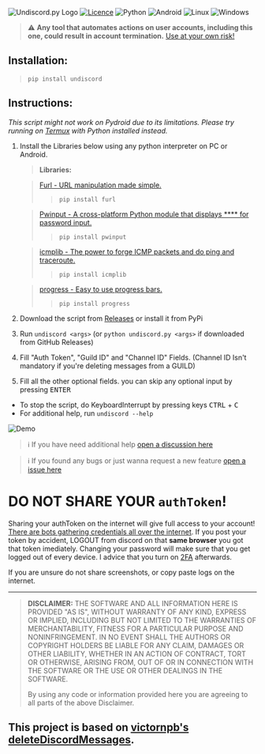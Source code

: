 ![Undiscord.py Logo](https://user-images.githubusercontent.com/103902727/163732274-4a2e7c27-26d5-4cad-a98e-87ed42fb19a3.png)
[![Licence](https://img.shields.io/github/license/Ileriayo/markdown-badges?style=for-the-badge)](./LICENSE) ![Python](https://img.shields.io/badge/python-3670A0?style=for-the-badge&logo=python&logoColor=ffdd54) ![Android](https://img.shields.io/badge/Android-3DDC84?style=for-the-badge&logo=android&logoColor=white) ![Linux](https://img.shields.io/badge/Linux-FCC624?style=for-the-badge&logo=linux&logoColor=black) ![Windows](https://img.shields.io/badge/Windows-0078D6?style=for-the-badge&logo=windows&logoColor=white) 
> ⚠️ **Any tool that automates actions on user accounts, including this one, could result in account termination.** [Use at your own risk!](https://support.discordapp.com/hc/en-us/articles/115002192352-Automated-user-accounts-self-bots-)

## Installation:

   > `pip install undiscord`

## Instructions:

_This script might not work on Pydroid due to its limitations. Please try running on [Termux](https://github.com/HardcodedCat/termux-monet) with Python installed instead._

1. Install the Libraries below using any python interpreter on PC or Android.

   > **Libraries:**

   > [Furl - URL manipulation made simple.](https://pypi.org/project/furl/)
   > > `pip install furl`

   > [Pwinput - A cross-platform Python module that displays **** for password input.](https://pypi.org/project/pwinput/)
   > > `pip install pwinput`

   > [icmplib - The power to forge ICMP packets and do ping and traceroute.](https://pypi.org/project/icmplib/)
   > > `pip install icmplib`
   
   > [progress - Easy to use progress bars.](https://pypi.org/project/progress/)
   > > `pip install progress`

2. Download the script from [Releases](https://github.com/HardcodedCat/deleteDiscordMessages.py/releases) or install it from PyPi
3. Run `undiscord <args>` (or `python undiscord.py <args>` if downloaded from GitHub Releases)
4. Fill "Auth Token", "Guild ID" and "Channel ID" Fields. (Channel ID Isn't mandatory if you're deleting messages from a GUILD)
5. Fill all the other optional fields. you can skip any optional input by pressing <kbd>ENTER</kbd>
- To stop the script, do KeyboardInterrupt by pressing keys <kbd>CTRL</kbd> + <kbd>C</kbd>
- For additional help, run `undiscord --help`

![Demo](https://user-images.githubusercontent.com/103902727/163732932-5f4dda39-363d-456b-b2ae-7aa6dbc6c7f9.gif)

> ℹ️ If you have need additional help [open a discussion here](https://github.com/HelpyFazbear/deleteDiscordMessages.py/discussions)

> ℹ️ If you found any bugs or just wanna request a new feature [open a issue here](https://github.com/HelpyFazbear/deleteDiscordMessages.py/issues/new/choose)

# DO NOT SHARE YOUR `authToken`!

Sharing your authToken on the internet will give full access to your account! [There are bots gathering credentials all over the internet](https://github.com/rndinfosecguy/Scavenger).
If you post your token by accident, LOGOUT from discord on that **same browser** you got that token imediately.
Changing your password will make sure that you get logged out of every device. I advice that you turn on [2FA](https://support.discord.com/hc/en-us/articles/219576828-Setting-up-Two-Factor-Authentication) afterwards.

If you are unsure do not share screenshots, or copy paste logs on the internet.

----
> **DISCLAIMER:**
> THE SOFTWARE AND ALL INFORMATION HERE IS PROVIDED "AS IS", WITHOUT WARRANTY OF ANY KIND, EXPRESS OR IMPLIED, INCLUDING BUT NOT LIMITED TO THE WARRANTIES OF MERCHANTABILITY, FITNESS FOR A PARTICULAR PURPOSE AND NONINFRINGEMENT. IN NO EVENT SHALL THE AUTHORS OR COPYRIGHT HOLDERS BE LIABLE FOR ANY CLAIM, DAMAGES OR OTHER LIABILITY, WHETHER IN AN ACTION OF CONTRACT, TORT OR OTHERWISE, ARISING FROM, OUT OF OR IN CONNECTION WITH THE SOFTWARE OR THE USE OR OTHER DEALINGS IN THE SOFTWARE.
>
> By using any code or information provided here you are agreeing to all parts of the above Disclaimer.

## This project is based on [victornpb's deleteDiscordMessages](https://github.com/victornpb/deleteDiscordMessages).
